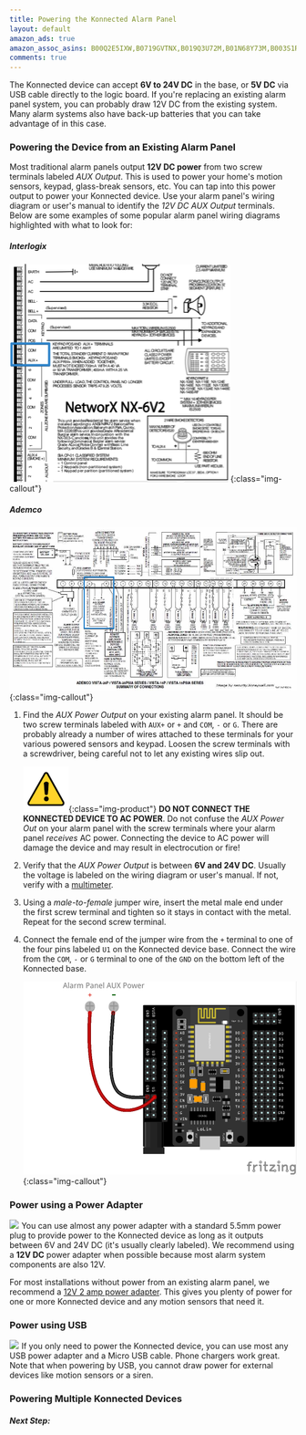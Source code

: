 ```yaml
---
title: Powering the Konnected Alarm Panel
layout: default
amazon_ads: true
amazon_assoc_asins: B00Q2E5IXW,B0719GVTNX,B019Q3U72M,B01N68Y73M,B003S1RQ2S
comments: true
---
```


The Konnected device can accept **6V to 24V DC** in the base, or **5V DC** via USB cable directly to the logic board. If you're
 replacing an existing alarm panel system, you can probably draw 12V DC from the existing system. Many alarm systems also
 have back-up batteries that you can take advantage of in this case.
 
### Powering the Device from an Existing Alarm Panel

Most traditional alarm panels output **12V DC power** from two screw terminals labeled _AUX Output_. This is used to 
power your home's motion sensors, keypad, glass-break sensors, etc. You can tap into this power output to power your
Konnected device. Use your alarm panel's wiring diagram or user's manual to identify the _12V DC AUX Output_ terminals.
Below are some examples of some popular alarm panel wiring diagrams highlighted with what to look for:

##### Interlogix
![](/assets/images/interlogix-aux-power.png){:class="img-callout"}

##### Ademco
![](/assets/images/ademco-vista-aux-power.jpg){:class="img-callout"}

1. Find the _AUX Power Output_ on your existing alarm panel. It should be two screw terminals labeled with `AUX+` or `+` 
   and `COM`, `-` or `G`. There are probably already a number of wires attached to these terminals for your various
   powered sensors and keypad. Loosen the screw terminals with a screwdriver, being careful not to let any existing 
   wires slip out.
   
   ![](/assets/images/warning-80px.png){:class="img-product"}
   **DO NOT CONNECT THE KONNECTED DEVICE TO AC POWER**. Do not confuse the _AUX Power Out_ on your alarm panel with the
    screw terminals where your alarm panel _receives_ AC power. Connecting the device to AC power will damage the device
    and may result in electrocution or fire!
   <br style="clear:both;"/>

1. Verify that the _AUX Power Output_ is between **6V and 24V DC**. Usually the voltage is labeled on the wiring diagram
or user's manual. If not, verify with a [multimeter](https://www.amazon.com/INNOVA-3320-Auto-Ranging-Digital-Multimeter/dp/B000EVYGZA/ref=as_li_ss_tl?ie=UTF8&qid=1500918635&sr=8-4&keywords=multimeter&linkCode=ll1&tag=konnected-io-20&linkId=98f7884623b56356bedcb8233a759da7).

1. Using a _male-to-female_ jumper wire, insert the metal male end under the first screw terminal and tighten so it 
stays in contact with the metal. Repeat for the second screw terminal.

1. Connect the female end of the jumper wire from the `+` terminal to one of the four pins labeled `U1` on the Konnected
device base. Connect the wire from the `COM`, `-` or `G` terminal to one of the `GND` on the bottom left of the Konnected base.
    
    ![](/assets/images/power-from-alarm-panel_bb.png){:class="img-callout"}

### Power using a Power Adapter

<a class="img-inline" href="https://www.amazon.com/TMEZON-Power-Adapter-Supply-2-1mm/dp/B00Q2E5IXW/ref=as_li_ss_il?ie=UTF8&qid=1500792679&sr=8-3&keywords=12v+power+adapter&linkCode=li2&tag=konnected-io-20&linkId=44dda887943ef673638c36ce1ba83199" target="_blank"><img border="0" src="//ws-na.amazon-adsystem.com/widgets/q?_encoding=UTF8&ASIN=B00Q2E5IXW&Format=_SL160_&ID=AsinImage&MarketPlace=US&ServiceVersion=20070822&WS=1&tag=konnected-io-20" ></a><img src="https://ir-na.amazon-adsystem.com/e/ir?t=konnected-io-20&l=li2&o=1&a=B00Q2E5IXW" width="1" height="1" border="0" alt="" style="border:none !important; margin:0px !important;" />
You can use almost any power adapter with a standard 5.5mm power plug to provide power to the Konnected device as long
as it outputs between 6V and 24V DC (it's usually clearly labeled). We recommend using a **12V DC** power adapter when 
possible because most alarm system components are also 12V.
 
For most installations without power from an existing alarm panel, we recommend a [12V 2 amp power adapter](https://www.amazon.com/TMEZON-Power-Adapter-Supply-2-1mm/dp/B00Q2E5IXW/ref=as_li_ss_tl?ie=UTF8&qid=1500792679&sr=8-3&keywords=12v+power+adapter&linkCode=ll1&tag=konnected-io-20&linkId=6e536f3412becae1fbc9deb536cb1a43).
This gives you plenty of power for one or more Konnected device and any motion sensors that need it. 
<br style="clear:both;"/>

### Power using USB

<a class="img-inline" href="https://www.amazon.com/gp/product/B00GF9T3I0/ref=as_li_ss_il?ie=UTF8&linkCode=li2&tag=konnected-io-20&linkId=081f3a7c91487f1a11b0158aa570eae4" target="_blank"><img border="0" src="//ws-na.amazon-adsystem.com/widgets/q?_encoding=UTF8&ASIN=B00GF9T3I0&Format=_SL160_&ID=AsinImage&MarketPlace=US&ServiceVersion=20070822&WS=1&tag=konnected-io-20" ></a><img src="https://ir-na.amazon-adsystem.com/e/ir?t=konnected-io-20&l=li2&o=1&a=B00GF9T3I0" width="1" height="1" border="0" alt="" style="border:none !important; margin:0px !important;" />
If you only need to power the Konnected device, you can use most any USB power adapter and a Micro USB cable. Phone chargers
work great. Note that when powering by USB, you cannot draw power for external devices like motion sensors or a siren.
<br style="clear:both;"/>

### Powering Multiple Konnected Devices


  
##### **Next Step:** 